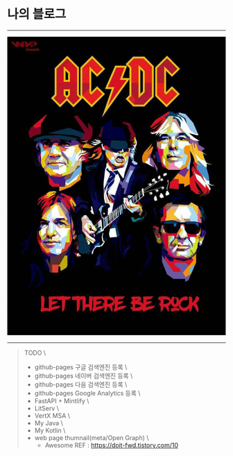 # 나의 블로그

---

![Poster](./acdc_poster.jpg)

---

> TODO \
>
> - github-pages 구글 검색엔진 등록 \
> - github-pages 네이버 검색엔진 등록 \
> - github-pages 다음 검색엔진 등록 \
> - github-pages Google Analytics 등록 \
> - FastAPI + Mintlify \
> - LitServ \
> - VertX MSA \
> - My Java \
> - My Kotlin \
> - web page thumnail(meta/Open Graph) \
>   - Awesome REF : https://doit-fwd.tistory.com/10
